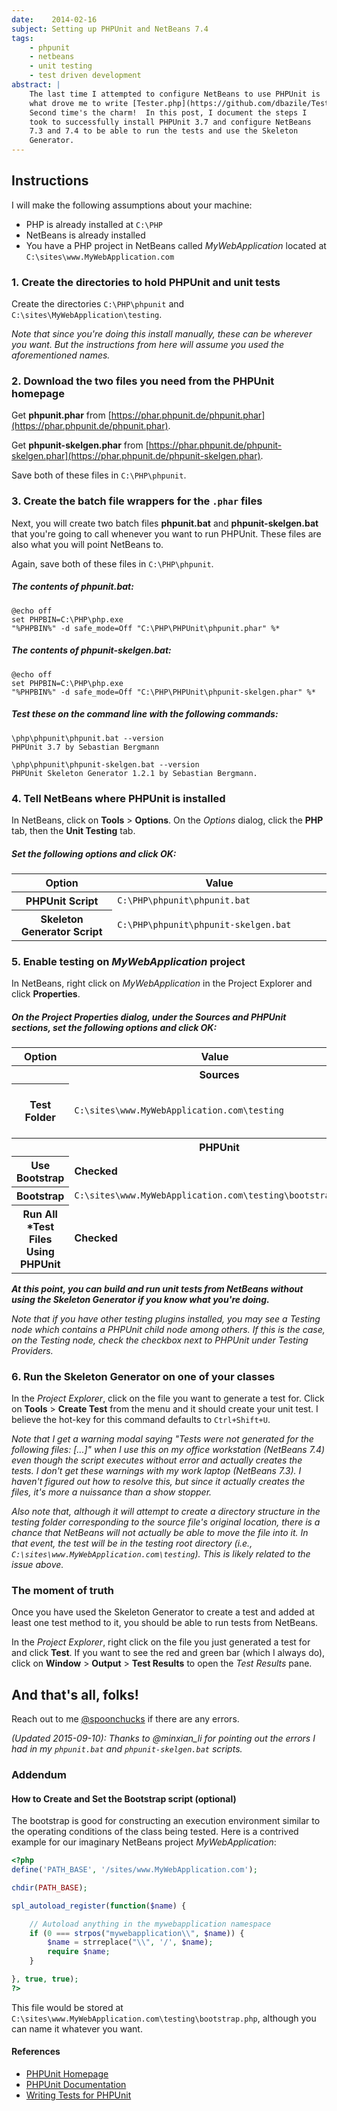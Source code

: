 ```yaml
---
date:    2014-02-16
subject: Setting up PHPUnit and NetBeans 7.4
tags:
    - phpunit
    - netbeans
    - unit testing
    - test driven development
abstract: |
    The last time I attempted to configure NetBeans to use PHPUnit is
    what drove me to write [Tester.php](https://github.com/dbazile/Tester.php).
    Second time's the charm!  In this post, I document the steps I
    took to successfully install PHPUnit 3.7 and configure NetBeans
    7.3 and 7.4 to be able to run the tests and use the Skeleton
    Generator.
---
```


## Instructions

I will make the following assumptions about your machine:

* PHP is already installed at `C:\PHP`
* NetBeans is already installed
* You have a PHP project in NetBeans called *MyWebApplication* located at `C:\sites\www.MyWebApplication.com`



### 1. Create the directories to hold PHPUnit and unit tests

Create the directories `C:\PHP\phpunit` and `C:\sites\MyWebApplication\testing`.

*Note that since you're doing this install manually, these can be wherever you want.  But the instructions from here will assume you used the aforementioned names.*



### 2. Download the two files you need from the PHPUnit homepage

Get **phpunit.phar** from [https://phar.phpunit.de/phpunit.phar](https://phar.phpunit.de/phpunit.phar).

Get **phpunit-skelgen.phar** from [https://phar.phpunit.de/phpunit-skelgen.phar](https://phar.phpunit.de/phpunit-skelgen.phar).

Save both of these files in `C:\PHP\phpunit`.



### 3. Create the batch file wrappers for the `.phar` files

Next, you will create two batch files **phpunit.bat** and **phpunit-skelgen.bat** that you're going to call whenever you want to run PHPUnit.  These files are also what you will point NetBeans to.

Again, save both of these files in `C:\PHP\phpunit`.

##### The contents of **phpunit.bat**:

```dos
@echo off
set PHPBIN=C:\PHP\php.exe
"%PHPBIN%" -d safe_mode=Off "C:\PHP\PHPUnit\phpunit.phar" %*
```

##### The contents of **phpunit-skelgen.bat**:

```dos
@echo off
set PHPBIN=C:\PHP\php.exe
"%PHPBIN%" -d safe_mode=Off "C:\PHP\PHPUnit\phpunit-skelgen.phar" %*
```

##### Test these on the command line with the following commands:

```dos
\php\phpunit\phpunit.bat --version
PHPUnit 3.7 by Sebastian Bergmann

\php\phpunit\phpunit-skelgen.bat --version
PHPUnit Skeleton Generator 1.2.1 by Sebastian Bergmann.
```


### 4. Tell NetBeans where PHPUnit is installed

In NetBeans, click on **Tools** > **Options**.  On the *Options* dialog, click the **PHP** tab, then the **Unit Testing** tab.

##### Set the following options and click **OK**:

<table>
	<thead>
		<tr>
			<th width="32%">Option</th>
			<th>Value</th>
		</tr>
	</thead>
	<tbody>
		<tr>
			<th>PHPUnit Script</th>
			<td><code>C:\PHP\phpunit\phpunit.bat</code></td>
		</tr>
		<tr>
			<th>Skeleton Generator Script</th>
			<td><code>C:\PHP\phpunit\phpunit-skelgen.bat</code></td>
		</tr>
	</tbody>
</table>



### 5. Enable testing on *MyWebApplication* project

In NetBeans, right click on *MyWebApplication* in the Project Explorer and click **Properties**.

##### On the *Project Properties* dialog, under the *Sources* and *PHPUnit* sections, set the following options and click **OK**:

<table>
	<thead>
		<tr>
			<th width="32%">Option</th>
			<th width="43%">Value</th>
			<th>Description</th>
		</tr>
	</thead>
	<tbody>
		<tr>
			<th colspan="3" class="group">Sources</th>
		</tr>
		<tr>
			<th>Test Folder</th>
			<td><code>C:\sites\www.MyWebApplication.com\testing</code></td>
			<td><em>This is where the unit tests will live</em></td>
		</tr>
		<tr>
			<th colspan="3" class="group">PHPUnit</th>
		</tr>
		<tr>
			<th>Use Bootstrap</th>
			<td><strong>Checked</strong></td>
			<td><em>Optional<a href="#bootstrap" title="Click to see an example of the bootstrap script">**</a></em></td>
		</tr>
		<tr>
			<th>Bootstrap</th>
			<td><code>C:\sites\www.MyWebApplication.com\testing\bootstrap.php</code></td>
			<td><em>Optional <a href="#bootstrap" title="Click to see an example of the bootstrap script">**</a></em></td>
		</tr>
		<tr>
			<th>Run All *Test Files Using PHPUnit</th>
			<td><strong>Checked</strong></td>
			<td></td>
		</tr>
	</tbody>
</table>

***At this point, you can build and run unit tests from NetBeans without using the Skeleton Generator if you know what you're doing.***

*Note that if you have other testing plugins installed, you may see a Testing node which contains a PHPUnit child node among others.  If this is the case, on the Testing node, check the checkbox next to PHPUnit under Testing Providers.*



### 6. Run the Skeleton Generator on one of your classes

In the *Project Explorer*, click on the file you want to generate a test for.  Click on **Tools** > **Create Test** from the menu and it should create your unit test.  I believe the hot-key for this command defaults to `Ctrl+Shift+U`.

*Note that I get a warning modal saying "Tests were not generated for the following files: [...]" when I use this on my office workstation (NetBeans 7.4) even though the script executes without error and actually creates the tests.  I don't get these warnings with my work laptop (NetBeans 7.3).  I haven't figured out how to resolve this, but since it actually creates the files, it's more a nuissance than a show stopper.*

*Also note that, although it will attempt to create a directory structure in the testing folder corresponding to the source file's original location, there is a chance that NetBeans will not actually be able to move the file into it.  In that event, the test will be in the testing root directory (i.e., `C:\sites\www.MyWebApplication.com\testing`).  This is likely related to the issue above.*



### The moment of truth

Once you have used the Skeleton Generator to create a test and added at least one test method to it, you should be able to run tests from NetBeans.

In the *Project Explorer*, right click on the file you just generated a test for and click **Test**.  If you want to see the red and green bar (which I always do), click on **Window** > **Output** > **Test Results** to open the *Test Results* pane.



## And that's all, folks!

Reach out to me <a href="http://www.twitter.com/spoonchucks" target="_twitter">@spoonchucks</a> if there are any errors.

_(Updated 2015-09-10): Thanks to @minxian\_li for pointing out the errors I had in my `phpunit.bat` and `phpunit-skelgen.bat` scripts._


### Addendum

#### <a id="bootstrap"></a>How to Create and Set the Bootstrap script (optional)

The bootstrap is good for constructing an execution environment similar to the operating conditions of the class being tested.  Here is a contrived example for our imaginary NetBeans project *MyWebApplication*:

```php
<?php
define('PATH_BASE', '/sites/www.MyWebApplication.com');

chdir(PATH_BASE);

spl_autoload_register(function($name) {

    // Autoload anything in the mywebapplication namespace
    if (0 === strpos("mywebapplication\\", $name)) {
        $name = strreplace("\\", '/', $name);
        require $name;
    }

}, true, true);
?>
```

This file would be stored at `C:\sites\www.MyWebApplication.com\testing\bootstrap.php`, although you can name it whatever you want.


#### References

* [PHPUnit Homepage](http://phpunit.de/)
* [PHPUnit Documentation](http://phpunit.de/manual/current/en/index.html)
* [Writing Tests for PHPUnit](http://phpunit.de/manual/current/en/writing-tests-for-phpunit.html)

